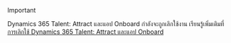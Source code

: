> [!IMPORTANT]
> Dynamics 365 Talent: Attract และแอป Onboard กำลังจะถูกเลิกใช้งาน เรียนรู้เพิ่มเติมที่ [การเลิกใช้ Dynamics 365 Talent: Attract และแอป Onboard](https://community.dynamics.com/365/talent/b/dynamics365fortalent/posts/retiring-dynamics-365-talent-attract-and-onboard-apps)
